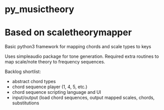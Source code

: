 # py_musictheory

# Based on scaletheorymapper

Basic python3 framework for mapping chords and scale types to keys

Uses simpleaudio package for tone generation.  Required extra routines to map scale/note theory to frequency sequences.

Backlog shortlist:
- abstract chord types
- chord sequence player (1, 4, 5, etc.)
- chord sequence scripting language and UI
- input/output (load chord sequences, output mapped scales, chords, substitutions


